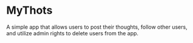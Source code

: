 # MyThots

A simple app that allows users to post their thoughts, follow other users, and utilize admin rights to delete users from the app.
